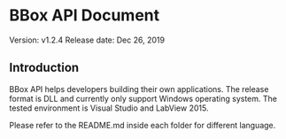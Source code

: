 # BBox API Document
Version: v1.2.4
Release date: Dec 26, 2019

## Introduction

BBox API helps developers building their own applications. The release format is DLL and currently only support Windows operating system. The tested environment is Visual Studio and LabView 2015.

Please refer to the README.md inside each folder for different language.